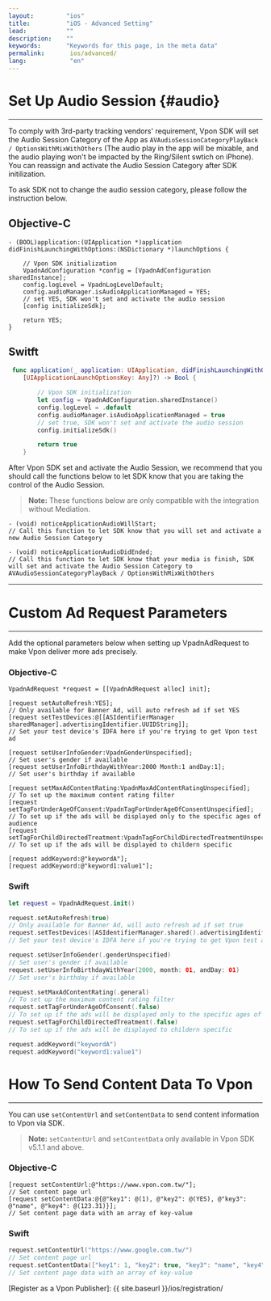 ```yaml
---
layout:         "ios"
title:          "iOS - Advanced Setting"
lead:           ""
description:    ""
keywords:       "Keywords for this page, in the meta data"
permalink:       ios/advanced/
lang:            "en"
---
```


# Set Up Audio Session {#audio}
---
To comply with 3rd-party tracking vendors' requirement, Vpon SDK will set the Audio Session Category of the App as `AVAudioSessionCategoryPlayBack / OptionsWithMixWithOthers` (The audio play in the app will be mixable, and the audio playing won't be impacted by the Ring/Silent swtich on iPhone). You can reassign and activate the Audio Session Category after SDK initilization.


To ask SDK not to change the audio session category, please follow the instruction below.

## Objective-C

```objc
- (BOOL)application:(UIApplication *)application didFinishLaunchingWithOptions:(NSDictionary *)launchOptions {

    // Vpon SDK initialization
    VpadnAdConfiguration *config = [VpadnAdConfiguration sharedInstance];
    config.logLevel = VpadnLogLevelDefault;
    config.audioManager.isAudioApplicationManaged = YES;
    // set YES, SDK won't set and activate the audio session
    [config initializeSdk];

    return YES;
}
```

## Switft

```swift
 func application(_ application: UIApplication, didFinishLaunchingWithOptions launchOptions:      
    [UIApplicationLaunchOptionsKey: Any]?) -> Bool {

        // Vpon SDK initialization
        let config = VpadnAdConfiguration.sharedInstance()
        config.logLevel = .default
        config.audioManager.isAudioApplicationManaged = true
        // set true, SDK won't set and activate the audio session
        config.initializeSdk()

        return true
    }
```

After Vpon SDK set and activate the Audio Session, we recommend that you should call the functions below to let SDK know that you are taking the control of the Audio Session. 

>**Note:** These functions below are only compatible with the integration without Mediation.

```objc
- (void) noticeApplicationAudioWillStart;
// Call this function to let SDK know that you will set and activate a new Audio Session Category

- (void) noticeApplicationAudioDidEnded;
// Call this function to let SDK know that your media is finish, SDK will set and activate the Audio Session Category to AVAudioSessionCategoryPlayBack / OptionsWithMixWithOthers
```





---
# Custom Ad Request Parameters
---
Add the optional parameters below when setting up VpadnAdRequest to make Vpon deliver more ads precisely.

### Objective-C

```objc
VpadnAdRequest *request = [[VpadnAdRequest alloc] init];

[request setAutoRefresh:YES];
// Only available for Banner Ad, will auto refresh ad if set YES
[request setTestDevices:@[[ASIdentifierManager sharedManager].advertisingIdentifier.UUIDString]];
// Set your test device's IDFA here if you're trying to get Vpon test ad

[request setUserInfoGender:VpadnGenderUnspecified];
// Set user's gender if available
[request setUserInfoBirthdayWithYear:2000 Month:1 andDay:1];
// Set user's birthday if available

[request setMaxAdContentRating:VpadnMaxAdContentRatingUnspecified];
// To set up the maximum content rating filter
[request setTagForUnderAgeOfConsent:VpadnTagForUnderAgeOfConsentUnspecified];
// To set up if the ads will be displayed only to the specific ages of audience
[request setTagForChildDirectedTreatment:VpadnTagForChildDirectedTreatmentUnspecified];
// To set up if the ads will be displayed to childern specific

[request addKeyword:@"keywordA"];
[request addKeyword:@"keyword1:value1"];
```

### Swift

```swift
let request = VpadnAdRequest.init()

request.setAutoRefresh(true)
// Only available for Banner Ad, will auto refresh ad if set true
request.setTestDevices([ASIdentifierManager.shared().advertisingIdentifier.uuidString])
// Set your test device's IDFA here if you're trying to get Vpon test ad

request.setUserInfoGender(.genderUnspecified)
// Set user's gender if available
request.setUserInfoBirthdayWithYear(2000, month: 01, andDay: 01)
// Set user's birthday if available

request.setMaxAdContentRating(.general)
// To set up the maximum content rating filter
request.setTagForUnderAgeOfConsent(.false)
// To set up if the ads will be displayed only to the specific ages of audience
request.setTagForChildDirectedTreatment(.false)
// To set up if the ads will be displayed to childern specific

request.addKeyword("keywordA")
request.addKeyword("keyword1:value1")
```


# How To Send Content Data To Vpon
---
You can use `setContentUrl` and `setContentData` to send content information to Vpon via SDK.

>**Note:** `setContentUrl` and `setContentData` only available in Vpon SDK v5.1.1 and above.


### Objective-C

```objc
[request setContentUrl:@"https://www.vpon.com.tw/"];
// Set content page url
[request setContentData:@{@"key1": @(1), @"key2": @(YES), @"key3": @"name", @"key4": @(123.31)}];
// Set content page data with an array of key-value
```

### Swift

```swift
request.setContentUrl("https://www.google.com.tw/")
// Set content page url
request.setContentData(["key1": 1, "key2": true, "key3": "name", "key4": 123.31]) 
// Set content page data with an array of key-value
```

<!-- >**Note:** Please refer to the reference below for the description of specific custom parameters -->

<!-- 需要以下參數的 defination -->
<!-- 
## MaxAdContentRating

|Constant|Description|
|:------|:---------|
|MAX_AD_CONTENT_RATING_G||
|MAX_AD_CONTENT_RATING_PG||
|MAX_AD_CONTENT_RATING_T||
|MAX_AD_CONTENT_RATING_MA||
|MAX_AD_CONTENT_RATING_UNSPECIFIED|Default value|

## TagForUnderAgeOfConsent

|Constant|Description|
|:------|:---------|
|TAG_FOR_UNDER_AGE_OF_CONSENT_TRUE||
|TAG_FOR_UNDER_AGE_OF_CONSENT_FALSE|
|TAG_FOR_UNDER_AGE_OF_CONSENT_UNSPECIFIED|Default value|

## TagForChildDirectedTreatment

|Constant|Description|
|:------|:---------|
|TAG_FOR_CHILD_DIRECTED_TREATMENT_TRUE||
|TAG_FOR_CHILD_DIRECTED_TREATMENT_FALSE||
|TAG_FOR_CHILD_DIRECTED_TREATMENT_UNSPECIFIED|Default value| -->

<!-- # Corona User
---
1. Please refer to [Vpon Web SDK Integration Guide]({{site.baseurl}}/web/) to prepare a HTML file with ad request
2. Load the HTML file in WebView, for example, webView:request("localfile.html", system.ResourceDirectory)

> **Note:** To know more about Corona, please refer to [Corona Document](http://docs.coronalabs.com/api/library/native/newWebView.html) -->

[Register as a Vpon Publisher]: {{ site.baseurl }}/ios/registration/
